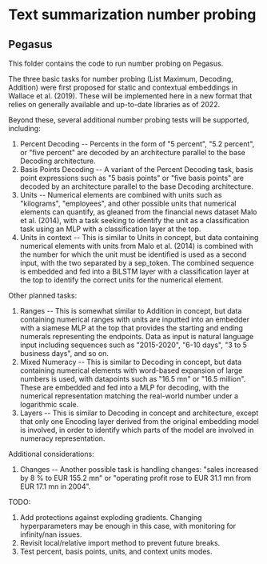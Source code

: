 # Text summarization number probing
## Pegasus

This folder contains the code to run number probing on Pegasus.

The three basic tasks for number probing (List Maximum, Decoding, Addition) were first proposed for static and contextual embeddings in Wallace et al. (2019). These will be implemented here in a new format that relies on generally available and up-to-date libraries as of 2022.

Beyond these, several additional number probing tests will be supported, including:
1. Percent Decoding -- Percents in the form of "5 percent", "5.2 percent", or "five percent" are decoded by an architecture parallel to the base Decoding architecture.
2. Basis Points Decoding -- A variant of the Percent Decoding task, basis point expressions such as "5 basis points" or "five basis points" are decoded by an architecture parallel to the base Decoding architecture.
3. Units -- Numerical elements are combined with units such as "kilograms", "employees", and other possible units that numerical elements can quantify, as gleaned from the financial news dataset Malo et al. (2014), with a task seeking to identify the unit as a classification task using an MLP with a classification layer at the top.
4. Units in context -- This is similar to Units in concept, but data containing numerical elements with units from Malo et al. (2014) is combined with the number for which the unit must be identified is used as a second input, with the two separated by a sep_token. The combined sequence is embedded and fed into a BiLSTM layer with a classification layer at the top to identify the correct units for the numerical element.

Other planned tasks:
1. Ranges -- This is somewhat similar to Addition in concept, but data containing numerical ranges with units are inputted into an embedder with a siamese MLP at the top that provides the starting and ending numerals representing the endpoints. Data as input is natural language input including sequences such as "2015-2020", "6-10 days", "3 to 5 business days", and so on.
2. Mixed Numeracy -- This is similar to Decoding in concept, but data containing numerical elements with word-based expansion of large numbers is used, with datapoints such as "16.5 mn" or "16.5 million". These are embedded and fed into a MLP for decoding, with the numerical representation matching the real-world number under a logarithmic scale.
3. Layers -- This is similar to Decoding in concept and architecture, except that only one Encoding layer derived from the original embedding model is involved, in order to identify which parts of the model are involved in numeracy representation.

Additional considerations:
1. Changes -- Another possible task is handling changes: "sales increased by 8 % to EUR 155.2 mn" or "operating profit rose to EUR 31.1 mn from EUR 17.1 mn in 2004".

TODO:
1. Add protections against exploding gradients. Changing hyperparameters may be enough in this case, with monitoring for infinity/nan issues.
2. Revisit local/relative import method to prevent future breaks.
3. Test percent, basis points, units, and context units modes.
